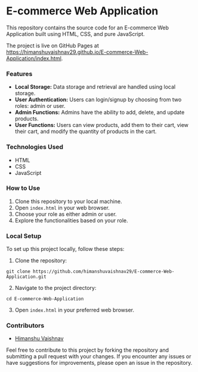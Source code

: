  <h1>E-commerce Web Application</h1>

  <p>This repository contains the source code for an E-commerce Web Application built using HTML, CSS, and pure JavaScript.</p>

  <p>The project is live on GitHub Pages at <a href="https://himanshuvaishnav29.github.io/E-commerce-Web-Application/index.html">https://himanshuvaishnav29.github.io/E-commerce-Web-Application/index.html</a>.</p>

  <h3>Features</h3>
  <ul>
    <li><strong>Local Storage:</strong> Data storage and retrieval are handled using local storage.</li>
    <li><strong>User Authentication:</strong> Users can login/signup by choosing from two roles: admin or user.</li>
    <li><strong>Admin Functions:</strong> Admins have the ability to add, delete, and update products.</li>
    <li><strong>User Functions:</strong> Users can view products, add them to their cart, view their cart, and modify the quantity of products in the cart.</li>
  </ul>

  <h3>Technologies Used</h3>
  <ul>
    <li>HTML</li>
    <li>CSS</li>
    <li>JavaScript</li>
  </ul>

  <h3>How to Use</h3>
  <ol>
    <li>Clone this repository to your local machine.</li>
    <li>Open <code>index.html</code> in your web browser.</li>
    <li>Choose your role as either admin or user.</li>
    <li>Explore the functionalities based on your role.</li>
  </ol>

  <h3>Local Setup</h3>
  <p>To set up this project locally, follow these steps:</p>
  <ol>
    <li>Clone the repository:</li>
  </ol>
  <pre><code>git clone https://github.com/himanshuvaishnav29/E-commerce-Web-Application.git</code></pre>
  <ol start="2">
    <li>Navigate to the project directory:</li>
  </ol>
  <pre><code>cd E-commerce-Web-Application</code></pre>
  <ol start="3">
    <li>Open <code>index.html</code> in your preferred web browser.</li>
  </ol>

  <h3>Contributors</h3>
  <ul>
    <li><a href="https://github.com/himanshuVaishnav29">Himanshu Vaishnav</a></li>
  </ul>

  <p>Feel free to contribute to this project by forking the repository and submitting a pull request with your changes. If you encounter any issues or have suggestions for improvements, please open an issue in the repository.</p>
